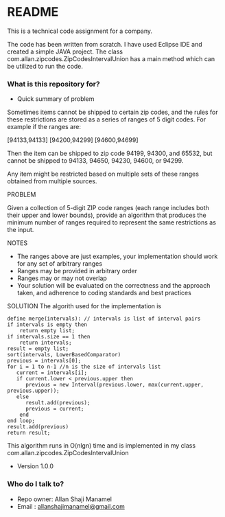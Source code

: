 # README #

This is a technical code assignment for a company.

The code has been written from scratch. I have used Eclipse IDE and created a simple JAVA project. The class com.allan.zipcodes.ZipCodesIntervalUnion has a main method which can be utilized to run the code.

### What is this repository for? ###

* Quick summary of problem

Sometimes items cannot be shipped to certain zip codes, and the rules for these restrictions are stored as a series of ranges of 5 digit codes. For example if the ranges are:

[94133,94133] [94200,94299] [94600,94699]

Then the item can be shipped to zip code 94199, 94300, and 65532, but cannot be shipped to 94133, 94650, 94230, 94600, or 94299.

Any item might be restricted based on multiple sets of these ranges obtained from multiple sources.

PROBLEM

Given a collection of 5-digit ZIP code ranges (each range includes both their upper and lower bounds), provide an algorithm that produces the minimum number of ranges required to represent the same restrictions as the input.

NOTES
- The ranges above are just examples, your implementation should work for any set of arbitrary ranges
- Ranges may be provided in arbitrary order
- Ranges may or may not overlap
- Your solution will be evaluated on the correctness and the approach taken, and adherence to coding standards and best practices

SOLUTION
The algorith used for the implementation is 
```
define merge(intervals): // intervals is list of interval pairs
if intervals is empty then
	return empty list;
if intervals.size == 1 then
	return intervals;
result = empty list; 
sort(intervals, LowerBasedComparator)
previous = intervals[0];
for i = 1 to n-1 //n is the size of intervals list
   current = intervals[i];
   if current.lower < previous.upper then
      previous = new Interval(previous.lower, max(current.upper, previous.upper));
   else
      result.add(previous);
      previous = current;
    end
end loop;
result.add(previous)
return result;
```
This algorithm runs in O(nlgn) time and is implemented in my class com.allan.zipcodes.ZipCodesIntervalUnion

* Version
1.0.0

### Who do I talk to? ###

* Repo owner: Allan Shaji Manamel
* Email     : allanshajimanamel@gmail.com
